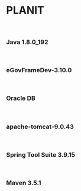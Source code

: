 <h1>PLANIT</h1><br>
	<h3>Java 1.8.0_192</h3><br>
	<h3>eGovFrameDev-3.10.0</h3><br>
	<h3>Oracle DB</h3><br>
	<h3>apache-tomcat-9.0.43</h3><br>
	<h3>Spring Tool Suite 3.9.15</h3><br>
	<h3>Maven 3.5.1</h3><br>
	